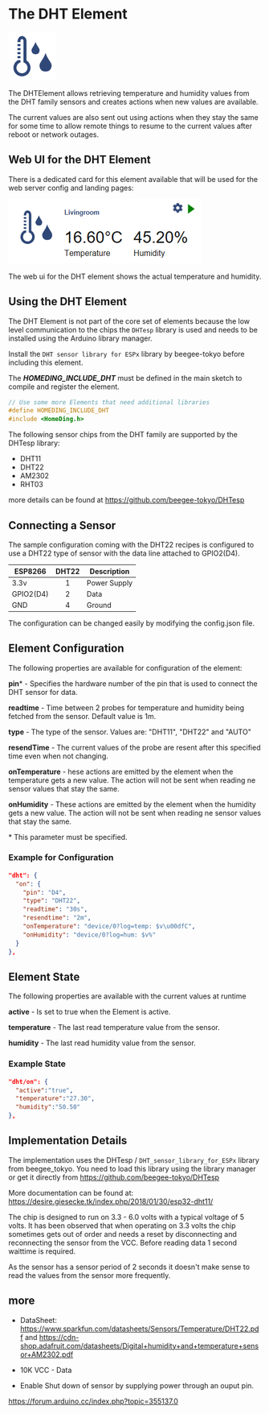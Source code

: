 # The DHT Element

<div class="excerpt">
  <img src="/i/dht.svg">
  <p>The DHTElement allows retrieving temperature and humidity values from the DHT family sensors and creates actions when new values are available.</p>
</div>

The current values are also sent out using actions when they stay the same for some time to allow remote things to resume to the current values after reboot or network outages.

## Web UI for the DHT Element

There is a dedicated card for this element available that will be used for the web server config and landing pages:

![DHT Sensor UI](/elements/dhtui.png)

The web ui for the DHT element shows the actual temperature and humidity.

## Using the DHT Element

The DHT Element is not part of the core set of elements because the low level communication to the chips the `DHTesp` library is used and needs to be installed using the Arduino library manager.

Install the `DHT sensor library for ESPx` library by beegee-tokyo before including this element.

The ***HOMEDING_INCLUDE_DHT*** must be defined in the main sketch to compile and register the element.

```CPP
// Use some more Elements that need additional libraries
#define HOMEDING_INCLUDE_DHT
#include <HomeDing.h>
```

<!-- The DHT Sensor exampe shows how to configure a sensor device that reads the sensor values from a DHT and shows them in the Web UI. -->

The following sensor chips from the DHT family are supported by the DHTesp library:

* DHT11
* DHT22
* AM2302
* RHT03

more details can be found at <https://github.com/beegee-tokyo/DHTesp>

## Connecting a Sensor

The sample configuration coming with the DHT22 recipes is configured to use a DHT22 type of sensor with the data line attached to GPIO2(D4).

| ESP8266   | DHT22 | Description  |
| --------- | :---: | ------------ |
| 3.3v      |   1   | Power Supply |
| GPIO2(D4) |   2   | Data         |
| GND       |   4   | Ground       |

The configuration can be changed easily by modifying the config.json file.

## Element Configuration

The following properties are available for configuration of the element:

**pin**\* - Specifies the hardware number of the pin that is used to connect the DHT sensor for data.

**readtime** - Time between 2 probes for temperature and humidity being fetched from the sensor. Default value is 1m.

**type** - The type of the sensor. Values are: "DHT11", "DHT22" and "AUTO"

**resendTime** - The current values of the probe are resent after this specified time even when not changing.

**onTemperature** - hese actions are emitted by the element when the temperature gets a new value. The action will not be sent when reading ne sensor values that stay the same.

**onHumidity** - These actions are emitted by the element when the humidity gets a new value. The action will not be sent when reading ne sensor values that stay the same.


\* This parameter must be specified.

### Example for Configuration

```JSON
"dht": {
  "on": {
    "pin": "D4",
    "type": "DHT22",
    "readtime": "30s",
    "resendtime": "2m",
    "onTemperature": "device/0?log=temp: $v\u00dfC",
    "onHumidity": "device/0?log=hum: $v%"
  }
},
```

## Element State

The following properties are available with the current values at runtime

**active** - Is set to true when the Element is active.

**temperature** - The last read temperature value from the sensor.

**humidity** - The last read humidity value from the sensor.


### Example State

```JSON
"dht/on": {
  "active":"true",
  "temperature":"27.30",
  "humidity":"50.50"
},
```

## Implementation Details

The implementation uses the DHTesp / `DHT_sensor_library_for_ESPx` library from beegee_tokyo. You need to load this library using the library manager or get it directly from
<https://github.com/beegee-tokyo/DHTesp>

More documentation can be found at:
<https://desire.giesecke.tk/index.php/2018/01/30/esp32-dht11/>

The chip is designed to run on 3.3 - 6.0 volts with a typical voltage of 5 volts.
It has been observed that when operating on 3.3 volts the chip sometimes gets out of order and needs a reset by disconnecting and reconnecting the sensor from the VCC. Before reading data 1 second waittime is required.

As the sensor has a sensor period of 2 seconds it doesn't make sense to read the values from the sensor more frequently.


## more

* DataSheet:
<https://www.sparkfun.com/datasheets/Sensors/Temperature/DHT22.pdf> and
<https://cdn-shop.adafruit.com/datasheets/Digital+humidity+and+temperature+sensor+AM2302.pdf>


* 10K VCC - Data

* Enable Shut down of sensor by supplying power through an ouput pin.

https://forum.arduino.cc/index.php?topic=355137.0

